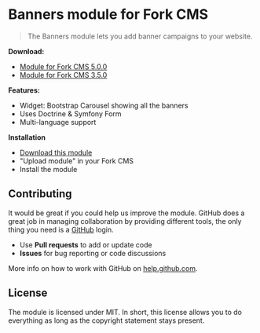 # Banners module for Fork CMS

> The Banners module lets you add banner campaigns to your website.

**Download:**
* [Module for Fork CMS 5.0.0](https://github.com/friends-of-forkcms/fork-cms-module-banners/archive/master.zip)
* [Module for Fork CMS 3.5.0](https://github.com/friends-of-forkcms/fork-cms-module-banners/archive/1.1.0.zip)

**Features:**
* Widget: Bootstrap Carousel showing all the banners
* Uses Doctrine & Symfony Form
* Multi-language support

**Installation**

* [Download this module](https://github.com/friends-of-forkcms/fork-cms-module-banners/archive/master.zip)
* "Upload module" in your Fork CMS
* Install the module

## Contributing

It would be great if you could help us improve the module. GitHub does a great job in managing collaboration by providing different tools, the only thing you need is a [GitHub](https://github.com/) login.

* Use **Pull requests** to add or update code
* **Issues** for bug reporting or code discussions

More info on how to work with GitHub on [help.github.com](https://help.github.com).

## License

The module is licensed under MIT. In short, this license allows you to do everything as long as the copyright statement stays present.
